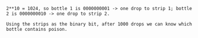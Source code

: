     2**10 = 1024, so bottle 1 is 0000000001 -> one drop to strip 1; bottle 2 is 0000000010 -> one drop to strip 2.
    
    Using the strips as the binary bit, after 1000 drops we can know which bottle contains poison.